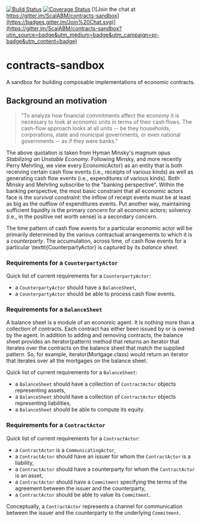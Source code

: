 [![Build Status](https://travis-ci.org/ScalABM/contracts-sandbox.svg)](https://travis-ci.org/ScalABM/contracts-sandbox)
[![Coverage Status](https://coveralls.io/repos/ScalABM/contracts-sandbox/badge.svg?branch=master&service=github)](https://coveralls.io/github/ScalABM/contracts-sandbox?branch=master)
[![Join the chat at https://gitter.im/ScalABM/contracts-sandbox](https://badges.gitter.im/Join%20Chat.svg)](https://gitter.im/ScalABM/contracts-sandbox?utm_source=badge&utm_medium=badge&utm_campaign=pr-badge&utm_content=badge)

# contracts-sandbox

A sandbox for building composable implementations of economic contracts.

## Background an motivation

>"To analyze how financial commitments affect the economy it is necessary to look at economic units in terms of their cash flows. The cash-flow approach looks at all units -- be they households, corporations, state and municipal governments, or even national governments -- as if they were banks."

The above quotation is taken from Hyman Minsky's magnum opus *Stabilizing an Unstable Economy*.  Following Minsky,
and more recently Perry Mehrling, we view every EconomicActor} as an entity that is both receiving certain cash flow events (i.e., receipts of various kinds) as well as generating cash flow events (i.e., expenditures of various kinds).  Both Minsky and Mehrling subscribe to the "banking perspective". Within the banking perspective, the most basic constraint that all economic actors face is the *survival constraint*: the inflow of receipt events must be at least as big as the outflow of expenditures events. Put another way, maintaining sufficient liquidity is the primary concern for all economic actors; solvency (i.e., in the positive net worth sense) is a secondary concern.

The time pattern of cash flow events for a particular economic actor will be primarily determined by the various contractual arrangements to which it is a *counterparty*.  The accumulation, across time, of cash flow events for a particular \texttt{CounterpartyActor} is captured by its *balance sheet*.

### Requirements for a `CounterpartyActor`
Quick list of current requirements for a `CounterpartyActor`:

* a `CounterpartyActor` should have a `BalanceSheet`,
* a `CounterpartyActor` should be able to process cash flow events.

### Requirements for a `BalanceSheet`
A balance sheet is a module of an economic agent. It is nothing more than a collection of contracts. Each contract has either been issued by or is owned by the agent. In addition to adding and removing contracts, the balance sheet provides an iterator(pattern) method that returns an iterator that iterates over the contracts on the balance sheet that match the supplied pattern. So, for example, iterator(Mortgage.class) would return an iterator that iterates over all the mortgages on the balance sheet.

Quick list of current requirements for a `BalanceSheet`:

* a `BalanceSheet` should have a collection of `ContractActor` objects representing assets, 
* a `BalanceSheet` should have a collection of `ContractActor` objects representing liabilities,
* a `BalanceSheet` should be able to compute its equity.

### Requirements for a `ContractActor`
Quick list of current requirements for a `ContractActor`:

* a `ContractActor` is a `CommunicatingActor`,
* a `ContractActor` should have an issuer for whom the `ContractActor` is a liability, 
* a `ContractActor` should have a counterparty for whom the `ContractActor` is an asset,
* a `ContractActor` should have a `Commitment` specifying the terms of the agreement between the issuer and the counterparty,
* a `ContractActor` should be able to value its `Commitment`.

Conceptually, a `ContractActor` represents a channel for communication between the issuer and the counterparty to the underlying `Commitment`.
